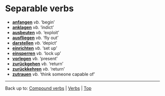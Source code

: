 # Separable verbs

- **[anfangen](a/an/anfangen.md)** *vb.* ‘begin’
- **[anklagen](a/an/anklagen.md)** *vb.* ‘indict’
- **[ausbeuten](a/au/ausbeuten.md)** *vb.* ‘exploit’
- **[ausfliegen](a/au/ausfliegen.md)** *vb.* ‘fly out’
- **[darstellen](d/da/darstellen.md)** *vb.* ‘depict’
- **[einrichten](e/ei/einrichten.md)** *vb.* ‘set up’
- **[einsperren](e/ei/einsperren.md)** *vb.* ‘lock up’
- **[vorlegen](v/vo/vorlegen.md)** *vb.* ‘present’
- **[zurückgehen](z/zu/zurueckgehen.md)** *vb.* ‘return’
- **[zurückkehren](z/zu/zurueckkehren.md)** *vb.* ‘return’
- **[zutrauen](z/zu/zutrauen.md)** *vb.* ‘think someone capable of’

----

Back up to: [Compound verbs](compoundVerbs.md) | [Verbs](index.md) | [Top](../index.md)
